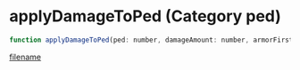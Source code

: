 # applyDamageToPed (Category ped)

```js
function applyDamageToPed(ped: number, damageAmount: number, armorFirst: boolean): void
```

[filename](applyDamageToPed_m.md ':include')